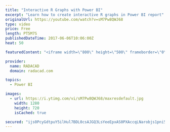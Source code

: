 ```yaml
---
title: "Interactive R Graphs with Power BI"
excerpt: "Learn how to create interactive R graphs in Power BI report"
originalUrl: https://youtube.com/watch?v=sM7Pw8QWJ68
type: video
price: Free
length: PT5M7S
publishedDateTime: 2017-06-06T10:06:00Z
heat: 50

featuredContent: "<iframe width=\"800\" height=\"500\" frameborder=\"0\" src=\"https://www.youtube.com/embed/sM7Pw8QWJ68\" allow=\"accelerometer; autoplay; encrypted-media; gyroscope; picture-in-picture\" allowfullscreen></iframe>"

provider:
  name: RADACAD
  domain: radacad.com

topics:
  - Power BI

images:
  - url: https://i.ytimg.com/vi/sM7Pw8QWJ68/maxresdefault.jpg
    width: 1280
    height: 720
    isCached: true

secured: "ijs0PcyGdtpuY5ilHul7BDL0csAJGQ3LsYeeEpxAS0PXAccqLNarobjs1pni5p3Tj3VeWJL2Bc3G40AGr2ckbaTXlg9FYjdqBK+51jFf7nxwpmbqpJ1JJYXFoXLo7pwY82Kk0FsTlGtcZKJKjvIJMXOBx4Yzf0kIlil0Aqv5AxcSELqaDoqpU+NWN9nIpYEYyuGwQMBM/NBcmDApj8klt46unNFf5Oyh8iPvdcWWhgk0mdN6fLRHEKngL58HUcR9zRi3hskUdQJjZvBS0WAtN7Xb/T/dP5kBsVSUDJ75u46Wf2sMb4ovPAs38a/2um/hg9xAFJhl83vedwYgEiJ7EmqqWQ+KlkCsE1bv6hsm9UGzVGCjI/3IMDWck8ZVow2steuPLx9u7MoQjD4b6PYgG5heVa6Hqegk4vmTZSHswEE=;qL2F7iEmy7KMk5v3X0Nquw=="
---
```


